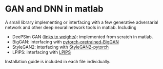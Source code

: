 # GAN and DNN in matlab

A small library implementing or interfacing with a few generative adversarial network and other deep neural network tools in matlab. Including 

* DeePSim GAN ([links to weights](xx)): implemented from scratch in matlab. 
* BigGAN: interfacing with [pytorch-pretrained-BigGAN](https://github.com/huggingface/pytorch-pretrained-BigGAN)
* StyleGAN2: interfacing with [StyleGAN2-pytorch](https://github.com/rosinality/stylegan2-pytorch )
* LPIPS: interfacing with [LPIPS](https://github.com/richzhang/PerceptualSimilarity)

Installation guide is included in each file individually. 
